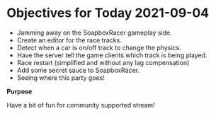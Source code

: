 # Objectives for Today 2021-09-04

- Jamming away on the SoapboxRacer gameplay side.
- Create an editor for the race tracks.
- Detect when a car is on/off track to change the physics.
- Have the server tell the game clients which track is being played.
- Race restart (simplified and without any lag compensation)
- Add some secret sauce to SoapboxRacer.
- Seeing where this party goes!

**Purpose**

Have a bit of fun for community supported stream!
